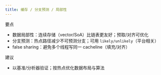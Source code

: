 ```yaml
---
title: 缓存 / 分支预测 / 局部性
---
```


要点
- 数据局部性：连续存储（vector/SoA）比链表更友好；预取/对齐可优化
- 分支预测：热点路径减少不可预测分支；可用 `likely/unlikely`（平台相关）
- false sharing：避免多个线程写同一 cacheline（填充/对齐）

建议
- 以基准/分析器验证；按热点优化数据布局与算法
